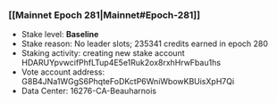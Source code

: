 ### [[Mainnet Epoch 281|Mainnet#Epoch-281]]
* Stake level: **Baseline**
* Stake reason: No leader slots; 235341 credits earned in epoch 280
* Staking activity: creating new stake account HDARUYpvwcifPhfLTup4E5e1Ruk2ox8rxhHrwFbau1hs
* Vote account address: G8B4JNa1WGgS6PhqteFoDKctP6WniWbowKBUisXpH7Qi
* Data Center: 16276-CA-Beauharnois